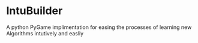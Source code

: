 # IntuBuilder
 A python PyGame implimentation for easing the processes of learning new Algorithms intutively and easliy
